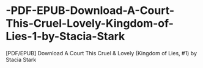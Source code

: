# -PDF-EPUB-Download-A-Court-This-Cruel-Lovely-Kingdom-of-Lies-1-by-Stacia-Stark
[PDF/EPUB] Download A Court This Cruel &amp; Lovely (Kingdom of Lies, #1) by Stacia Stark
